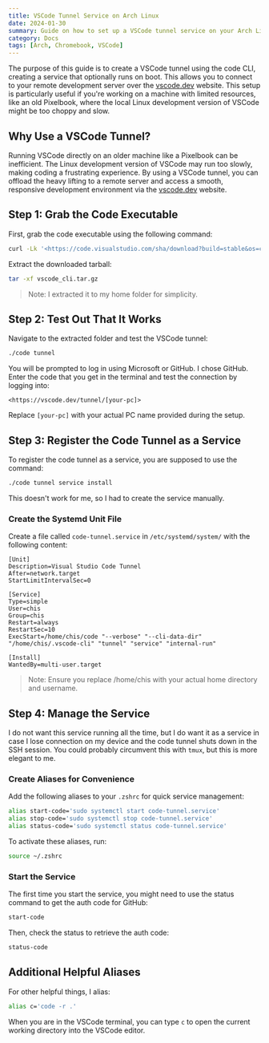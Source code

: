 ```yaml
---
title: VSCode Tunnel Service on Arch Linux
date: 2024-01-30
summary: Guide on how to set up a VSCode tunnel service on your Arch Linux system, allowing you to connect to your remote development server seamlessly through the https://vscode.dev/ website.
category: Docs
tags: [Arch, Chromebook, VSCode]
---
```


The purpose of this guide is to create a VSCode tunnel using the code CLI, creating a service that optionally runs on boot. This allows you to connect to your remote development server over the [vscode.dev](https://vscode.dev/) website. This setup is particularly useful if you're working on a machine with limited resources, like an old Pixelbook, where the local Linux development version of VSCode might be too choppy and slow.

## Why Use a VSCode Tunnel?

Running VSCode directly on an older machine like a Pixelbook can be inefficient. The Linux development version of VSCode may run too slowly, making coding a frustrating experience. By using a VSCode tunnel, you can offload the heavy lifting to a remote server and access a smooth, responsive development environment via the [vscode.dev](https://vscode.dev/) website.

## Step 1: Grab the Code Executable

First, grab the code executable using the following command:

```bash
curl -Lk '<https://code.visualstudio.com/sha/download?build=stable&os=cli-alpine-x64>' --output vscode_cli.tar.gz
```

Extract the downloaded tarball:

```bash
tar -xf vscode_cli.tar.gz
```

> Note: I extracted it to my home folder for simplicity.
> 

## Step 2: Test Out That It Works

Navigate to the extracted folder and test the VSCode tunnel:

```bash
./code tunnel
```

You will be prompted to log in using Microsoft or GitHub. I chose GitHub. Enter the code that you get in the terminal and test the connection by logging into:

```
<https://vscode.dev/tunnel/[your-pc]>
```

Replace `[your-pc]` with your actual PC name provided during the setup.

## Step 3: Register the Code Tunnel as a Service

To register the code tunnel as a service, you are supposed to use the command:

```bash
./code tunnel service install
```

This doesn't work for me, so I had to create the service manually.

### Create the Systemd Unit File

Create a file called `code-tunnel.service` in `/etc/systemd/system/` with the following content:

```
[Unit]
Description=Visual Studio Code Tunnel
After=network.target
StartLimitIntervalSec=0

[Service]
Type=simple
User=chis
Group=chis
Restart=always
RestartSec=10
ExecStart=/home/chis/code "--verbose" "--cli-data-dir" "/home/chis/.vscode-cli" "tunnel" "service" "internal-run"

[Install]
WantedBy=multi-user.target
```

> Note: Ensure you replace /home/chis with your actual home directory and username.
> 

## Step 4: Manage the Service

I do not want this service running all the time, but I do want it as a service in case I lose connection on my device and the code tunnel shuts down in the SSH session. You could probably circumvent this with `tmux`, but this is more elegant to me.

### Create Aliases for Convenience

Add the following aliases to your `.zshrc` for quick service management:

```bash
alias start-code='sudo systemctl start code-tunnel.service'
alias stop-code='sudo systemctl stop code-tunnel.service'
alias status-code='sudo systemctl status code-tunnel.service'
```

To activate these aliases, run:

```bash
source ~/.zshrc
```

### Start the Service

The first time you start the service, you might need to use the status command to get the auth code for GitHub:

```bash
start-code
```

Then, check the status to retrieve the auth code:

```bash
status-code
```

## Additional Helpful Aliases

For other helpful things, I alias:

```bash
alias c='code -r .'
```

When you are in the VSCode terminal, you can type `c` to open the current working directory into the VSCode editor.
